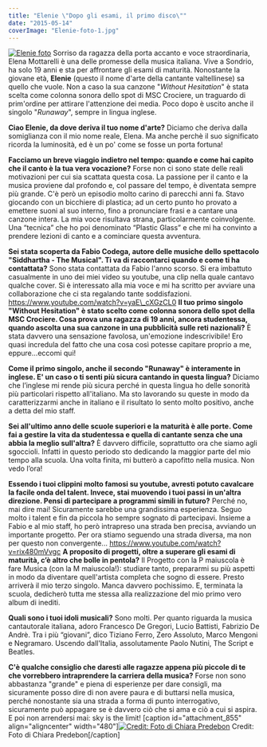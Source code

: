 ```yaml
---
title: "Elenie \"Dopo gli esami, il primo disco\""
date: "2015-05-14"
coverImage: "Elenie-foto-1.jpg"
---
```


[![Elenie foto](http://tramusicaeparole.com/wp-content/uploads/2015/05/Elenie-foto.jpg)](http://tramusicaeparole.com/wp-content/uploads/2015/05/Elenie-foto.jpg) Sorriso da ragazza della porta accanto e voce straordinaria, Elena Mottarelli è una delle promesse della musica italiana. Vive a Sondrio, ha solo 19 anni e sta per affrontare gli esami di maturità. Nonostante la giovane età, **Elenie** (questo il nome d'arte della cantante valtellinese) sa quello che vuole. Non a caso la sua canzone "_Without Hesitation_" è stata scelta come colonna sonora dello spot di MSC Crociere, un traguardo di prim'ordine per attirare l'attenzione dei media. Poco dopo è uscito anche il singolo "_Runaway_", sempre in lingua inglese.

**Ciao Elenie, da dove deriva il tuo nome d'arte?** Diciamo che deriva dalla somiglianza con il mio nome reale, Elena. Ma anche perchè il suo significato ricorda la luminosità, ed è un po' come se fosse un porta fortuna!

**Facciamo un breve viaggio indietro nel tempo: quando e come hai capito che il canto è la tua vera vocazione?** Forse non ci sono state delle reali motivazioni per cui sia scattata questa cosa. La passione per il canto e la musica proviene dal profondo e, col passare del tempo, è diventata sempre più grande. C'è però un episodio molto carino di parecchi anni fa. Stavo giocando con un bicchiere di plastica; ad un certo punto ho provato a emettere suoni al suo interno, fino a pronunciare frasi e a cantare una canzone intera. La mia voce risultava strana, particolarmente coinvolgente. Una “tecnica” che ho poi denominato “Plastic Glass” e che mi ha convinto a prendere lezioni di canto e a cominciare questa avventura.

**Sei stata scoperta da Fabio Codega, autore delle musiche dello spettacolo "Siddhartha - The Musical". Ti va di raccontarci quando e come ti ha contattata?** Sono stata contattata da Fabio l'anno scorso. Si era imbattuto casualmente in uno dei miei video su youtube, una clip nella quale cantavo qualche cover. Si è interessato alla mia voce e mi ha scritto per avviare una collaborazione che ci sta regalando tante soddisfazioni. https://www.youtube.com/watch?v=yaE\_cXGzCL0 **Il tuo primo singolo "Without Hesitation" è stato scelto come colonna sonora dello spot della MSC Crociere. Cosa prova una ragazza di 19 anni, ancora studentessa, quando ascolta una sua canzone in una pubblicità sulle reti nazionali?** È stata davvero una sensazione favolosa, un'emozione indescrivibile! Ero quasi incredula del fatto che una cosa così potesse capitare proprio a me, eppure...eccomi qui!

**Come il primo singolo, anche il secondo "Runaway" è interamente in inglese. E' un caso o ti senti più sicura cantando in questa lingua?** Diciamo che l’inglese mi rende più sicura perché in questa lingua ho delle sonorità più particolari rispetto all'italiano. Ma sto lavorando su queste in modo da caratterizzarmi anche in italiano e il risultato lo sento molto positivo, anche a detta del mio staff.

**Sei all'ultimo anno delle scuole superiori e la maturità è alle porte. Come fai a gestire la vita da studentessa e quella di cantante senza che una abbia la meglio sull'altra?** È davvero difficile, soprattutto ora che siamo agli sgoccioli. Infatti in questo periodo sto dedicando la maggior parte del mio tempo alla scuola. Una volta finita, mi butterò a capofitto nella musica. Non vedo l’ora!

**Essendo i tuoi clippini molto famosi su youtube, avresti potuto cavalcare la facile onda del talent. Invece, stai muovendo i tuoi passi in un'altra direzione. Pensi di partecipare a programmi simili in futuro?** Perché no, mai dire mai! Sicuramente sarebbe una grandissima esperienza. Seguo molto i talent e fin da piccola ho sempre sognato di partecipavi. Insieme a Fabio e al mio staff, ho però intrapreso una strada ben precisa, avviando un importante progetto. Per ora stiamo seguendo una strada diversa, ma non per questo non convergente... https://www.youtube.com/watch?v=rix480mVvgc **A proposito di progetti, oltre a superare gli esami di maturità, c’è altro che bolle in pentola?** Il Progetto con la P maiuscola è fare Musica (con la M maiuscola!): studiare tanto, prepararmi su più aspetti in modo da diventare quell'artista completa che sogno di essere. Presto arriverà il mio terzo singolo. Manca davvero pochissimo. E, terminata la scuola, dedicherò tutta me stessa alla realizzazione del mio primo vero album di inediti.

**Quali sono i tuoi idoli musicali?** Sono molti. Per quanto riguarda la musica cantautorale italiana, adoro Francesco De Gregori, Lucio Battisti, Fabrizio De Andrè. Tra i più “giovani”, dico Tiziano Ferro, Zero Assoluto, Marco Mengoni e Negramaro. Uscendo dall'Italia, assolutamente Paolo Nutini, The Script e Beatles.

**C'è qualche consiglio che daresti alle ragazze appena più piccole di te che vorrebbero intraprendere la carriera della musica?** Forse non sono abbastanza "grande" e piena di esperienze per dare consigli, ma sicuramente posso dire di non avere paura e di buttarsi nella musica, perché nonostante sia una strada a forma di punto interrogativo, sicuramente può appagare se è davvero ciò che si ama e ciò a cui si aspira. E poi non arrendersi mai: sky is the limit! \[caption id="attachment\_855" align="aligncenter" width="480"\][![Credit: Foto di Chiara Predebon](http://tramusicaeparole.com/wp-content/uploads/2015/05/Elenie_foto@Chiara_Predebon.jpg)](http://tramusicaeparole.com/wp-content/uploads/2015/05/Elenie_foto@Chiara_Predebon.jpg) Credit: Foto di Chiara Predebon\[/caption\]
